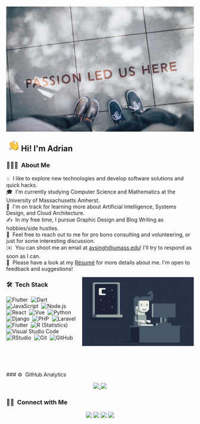 ![Adrian Vitys Banner](https://raw.githubusercontent.com/Adrxking/Adrxking/main/assets/Banner.jpg)

<img alt="Night Coding" src="./assets/HandWave.gif" width='40' align="left"/><h2>Hi! I'm Adrian</h2>

<!-- ## 👋 &nbsp;Hey there! I'm Aditya -->

### 👨🏻‍💻 &nbsp;About Me

💡 &nbsp;I like to explore new technologies and develop software solutions and quick hacks.\
🎓 &nbsp;I'm currently studying Computer Science and Mathematics at the University of Massachusetts Amherst.\
🌱 &nbsp;I'm on track for learning more about Artificial Intelligence, Systems Design, and Cloud Architecture.\
✍️ &nbsp;In my free time, I pursue Graphic Design and Blog Writing as hobbies/side hustles.\
💬 &nbsp;Feel free to reach out to me for pro bono consulting and volunteering, or just for some interesting discussion.\
✉️ &nbsp;You can shoot me an email at avsingh@umass.edu! I'll try to respond as soon as I can.\
📄 &nbsp;Please have a look at my [Résumé](https://www.adityavsingh.com/resume.html) for more details about me. I'm open to feedback and suggestions!

<img alt="Night Coding" src="https://raw.githubusercontent.com/Adrxking/Adrxking/main/assets/NightCoding.gif" align="right"/>

### 🛠 &nbsp;Tech Stack

![Flutter](https://img.shields.io/badge/-Flutter-05122A?style=flat&logo=flutter)&nbsp;
![Dart](https://img.shields.io/badge/-Dart-05122A?style=flat&logo=dart)&nbsp;
![JavaScript](https://img.shields.io/badge/-JavaScript-05122A?style=flat&logo=javascript)&nbsp;
![Node.js](https://img.shields.io/badge/-Node.js-05122A?style=flat&logo=node.js)&nbsp;
![React](https://img.shields.io/badge/-React-05122A?style=flat&logo=react)&nbsp;
![Vue](https://img.shields.io/badge/-Vue-05122A?style=flat&logo=vue.js)&nbsp;
![Python](https://img.shields.io/badge/-Python-05122A?style=flat&logo=python)&nbsp;
![Django](https://img.shields.io/badge/-Django-05122A?style=flat&logo=django&logoColor=092E20)&nbsp;
![PHP](https://img.shields.io/badge/-PHP-05122A?style=flat&logo=php)&nbsp;
![Laravel](https://img.shields.io/badge/-Laravel-05122A?style=flat&logo=laravel)&nbsp;
![Flutter](https://img.shields.io/badge/-Flutter-05122A?style=flat&logo=flutter)&nbsp;
![R (Statistics)](https://img.shields.io/badge/-R-05122A?style=flat&logo=R&logoColor=276DC3)&nbsp;
![Visual Studio Code](https://img.shields.io/badge/-Visual%20Studio%20Code-05122A?style=flat&logo=visual-studio-code&logoColor=007ACC)&nbsp;
![RStudio](https://img.shields.io/badge/-RStudio-05122A?style=flat&logo=rstudio)&nbsp;
![Git](https://img.shields.io/badge/-Git-05122A?style=flat&logo=git)&nbsp;
![GitHub](https://img.shields.io/badge/-GitHub-05122A?style=flat&logo=github)&nbsp;
<!-- ![Java](https://img.shields.io/badge/-Java-05122A?style=flat&logo=Java&logoColor=FFA518)&nbsp;  -->
<!--  ![C](https://img.shields.io/badge/-C-05122A?style=flat&logo=C&logoColor=A8B9CC)&nbsp; -->
<!--  ![C++](https://img.shields.io/badge/-C++-05122A?style=flat&logo=C%2B%2B&logoColor=00599C)&nbsp; -->
<!-- ![Flask](https://img.shields.io/badge/-Flask-05122A?style=flat&logo=flask)&nbsp; -->
<!-- ![Bootstrap](https://img.shields.io/badge/-Bootstrap-05122A?style=flat&logo=bootstrap&logoColor=563D7C)\ -->
<!-- ![Markdown](https://img.shields.io/badge/-Markdown-05122A?style=flat&logo=markdown)\ -->
<!-- ![Eclipse](https://img.shields.io/badge/-Eclipse-05122A?style=flat&logo=eclipse-ide&logoColor=2C2255)\ -->
<!-- ![Illustrator](https://img.shields.io/badge/-Illustrator-05122A?style=flat&logo=adobe-illustrator)&nbsp; -->
<!-- ![Photoshop](https://img.shields.io/badge/-Photoshop-05122A?style=flat&logo=adobe-photoshop)&nbsp; -->
<!-- ![InDesign](https://img.shields.io/badge/-InDesign-05122A?style=flat&logo=adobe-indesign) -->
<br>
<br>
<br>
<br>
### ⚙️ &nbsp;GitHub Analytics

<p align="center">
<a href="https://github.com/Adrxking">
  <img height="180em" src="https://github-readme-stats-eight-theta.vercel.app/api?username=Adrxking&show_icons=true&theme=algolia&include_all_commits=true&count_private=true"/>
  <img height="180em" src="https://github-readme-stats-eight-theta.vercel.app/api/top-langs/?username=Adrxking&layout=compact&langs_count=8&theme=algolia"/>
</a>
</p>

### 🤝🏻 &nbsp;Connect with Me

<p align="center">
<a href="https://www.adrianvitys.com"><img src="https://img.shields.io/badge/-adrianvitys.com-3423A6?style=flat&logo=Google-Chrome&logoColor=white"/></a>
<a href="https://www.linkedin.com/in/adrianas-vitys-29a8211bb/"><img src="https://img.shields.io/badge/-Adrianas%20Vitys-0077B5?style=flat&logo=Linkedin&logoColor=white"/></a>
<a href="mailto:adrianalbujaira@gmail.com"><img src="https://img.shields.io/badge/-adrianalbujaira@gmail.com-D14836?style=flat&logo=Gmail&logoColor=white"/></a>
<a href="https://instagram.com/adrxking"><img src="https://img.shields.io/badge/-@adrxking-E4405F?style=flat&logo=Instagram&logoColor=white"/></a>
</p>
